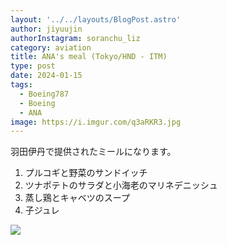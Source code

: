```yaml
---
layout: '../../layouts/BlogPost.astro'
author: jiyuujin
authorInstagram: soranchu_liz
category: aviation
title: ANA's meal (Tokyo/HND - ITM)
type: post
date: 2024-01-15
tags:
  - Boeing787
  - Boeing
  - ANA
image: https://i.imgur.com/q3aRKR3.jpg
---
```


羽田伊丹で提供されたミールになります。

1. プルコギと野菜のサンドイッチ
2. ツナポテトのサラダと小海老のマリネデニッシュ
3. 蒸し鶏とキャベツのスープ
4. 子ジュレ

![](/assets/img/20240115/kinaishoku.JPG)
